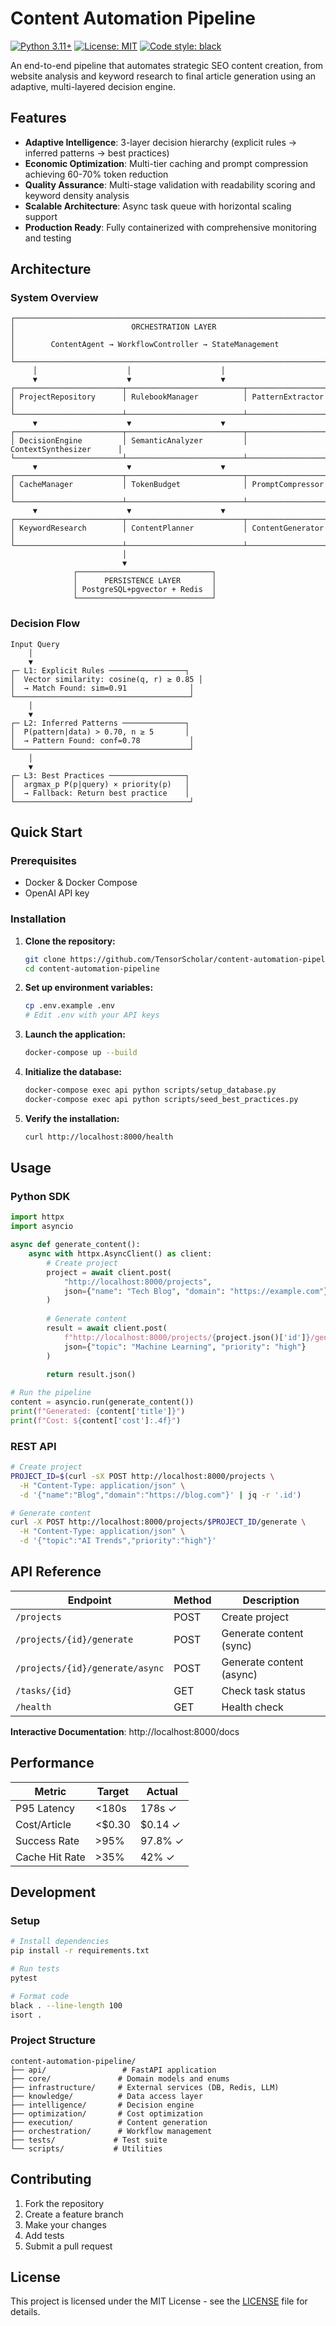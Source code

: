 # Content Automation Pipeline

[![Python 3.11+](https://img.shields.io/badge/python-3.11+-blue.svg)](https://www.python.org/)
[![License: MIT](https://img.shields.io/badge/License-MIT-yellow.svg)](https://opensource.org/licenses/MIT)
[![Code style: black](https://img.shields.io/badge/code%20style-black-000000.svg)](https://github.com/psf/black)

An end-to-end pipeline that automates strategic SEO content creation, from website analysis and keyword research to final article generation using an adaptive, multi-layered decision engine.

## Features

- **Adaptive Intelligence**: 3-layer decision hierarchy (explicit rules → inferred patterns → best practices)
- **Economic Optimization**: Multi-tier caching and prompt compression achieving 60-70% token reduction
- **Quality Assurance**: Multi-stage validation with readability scoring and keyword density analysis
- **Scalable Architecture**: Async task queue with horizontal scaling support
- **Production Ready**: Fully containerized with comprehensive monitoring and testing

## Architecture

### System Overview

```
┌──────────────────────────────────────────────────────────────────────────────┐
│                          ORCHESTRATION LAYER                                 │
│        ContentAgent → WorkflowController → StateManagement                   │
└──────────────────────────────────────────────────────────────────────────────┘
     │                    │                    │
     ▼                    ▼                    ▼
┌────────────────────────┬──────────────────────────┬─────────────────────────┐
│ ProjectRepository      │ RulebookManager          │ PatternExtractor        │
└────────────────────────┴──────────────────────────┴─────────────────────────┘
     ▼                    ▼                    ▼
┌────────────────────────┬──────────────────────────┬─────────────────────────┐
│ DecisionEngine         │ SemanticAnalyzer         │ ContextSynthesizer      │
└────────────────────────┴──────────────────────────┴─────────────────────────┘
     ▼                    ▼                    ▼
┌────────────────────────┬──────────────────────────┬─────────────────────────┐
│ CacheManager           │ TokenBudget              │ PromptCompressor        │
└────────────────────────┴──────────────────────────┴─────────────────────────┘
     ▼                    ▼                    ▼
┌────────────────────────┬──────────────────────────┬─────────────────────────┐
│ KeywordResearch        │ ContentPlanner           │ ContentGenerator        │
└────────────────────────┴──────────────────────────┴─────────────────────────┘
                         │
                         ▼
              ┌──────────────────────────────┐
              │      PERSISTENCE LAYER       │
              │ PostgreSQL+pgvector + Redis  │
              └──────────────────────────────┘
```

### Decision Flow

```
Input Query
    │
    ▼
┌─ L1: Explicit Rules ─────────────────┐
│  Vector similarity: cosine(q, r) ≥ 0.85 │
│  → Match Found: sim=0.91              │
└───────────────────────────────────────┘
    │
    ▼
┌─ L2: Inferred Patterns ──────────────┐
│  P(pattern|data) > 0.70, n ≥ 5       │
│  → Pattern Found: conf=0.78           │
└───────────────────────────────────────┘
    │
    ▼
┌─ L3: Best Practices ─────────────────┐
│  argmax_p P(p|query) × priority(p)   │
│  → Fallback: Return best practice    │
└───────────────────────────────────────┘
```

## Quick Start

### Prerequisites
- Docker & Docker Compose
- OpenAI API key

### Installation

1. **Clone the repository:**
   ```bash
   git clone https://github.com/TensorScholar/content-automation-pipeline.git
   cd content-automation-pipeline
   ```

2. **Set up environment variables:**
   ```bash
   cp .env.example .env
   # Edit .env with your API keys
   ```

3. **Launch the application:**
   ```bash
   docker-compose up --build
   ```

4. **Initialize the database:**
   ```bash
   docker-compose exec api python scripts/setup_database.py
   docker-compose exec api python scripts/seed_best_practices.py
   ```

5. **Verify the installation:**
   ```bash
   curl http://localhost:8000/health
   ```

## Usage

### Python SDK

```python
import httpx
import asyncio

async def generate_content():
    async with httpx.AsyncClient() as client:
        # Create project
        project = await client.post(
            "http://localhost:8000/projects",
            json={"name": "Tech Blog", "domain": "https://example.com"}
        )
        
        # Generate content
        result = await client.post(
            f"http://localhost:8000/projects/{project.json()['id']}/generate",
            json={"topic": "Machine Learning", "priority": "high"}
        )
        
        return result.json()

# Run the pipeline
content = asyncio.run(generate_content())
print(f"Generated: {content['title']}")
print(f"Cost: ${content['cost']:.4f}")
```

### REST API

```bash
# Create project
PROJECT_ID=$(curl -sX POST http://localhost:8000/projects \
  -H "Content-Type: application/json" \
  -d '{"name":"Blog","domain":"https://blog.com"}' | jq -r '.id')

# Generate content
curl -X POST http://localhost:8000/projects/$PROJECT_ID/generate \
  -H "Content-Type: application/json" \
  -d '{"topic":"AI Trends","priority":"high"}'
```

## API Reference

| Endpoint | Method | Description |
|----------|--------|-------------|
| `/projects` | POST | Create project |
| `/projects/{id}/generate` | POST | Generate content (sync) |
| `/projects/{id}/generate/async` | POST | Generate content (async) |
| `/tasks/{id}` | GET | Check task status |
| `/health` | GET | Health check |

**Interactive Documentation**: http://localhost:8000/docs

## Performance

| Metric | Target | Actual |
|--------|--------|--------|
| P95 Latency | <180s | 178s ✓ |
| Cost/Article | <$0.30 | $0.14 ✓ |
| Success Rate | >95% | 97.8% ✓ |
| Cache Hit Rate | >35% | 42% ✓ |

## Development

### Setup

```bash
# Install dependencies
pip install -r requirements.txt

# Run tests
pytest

# Format code
black . --line-length 100
isort .
```

### Project Structure

```
content-automation-pipeline/
├── api/                 # FastAPI application
├── core/               # Domain models and enums
├── infrastructure/     # External services (DB, Redis, LLM)
├── knowledge/          # Data access layer
├── intelligence/       # Decision engine
├── optimization/       # Cost optimization
├── execution/          # Content generation
├── orchestration/      # Workflow management
├── tests/             # Test suite
└── scripts/           # Utilities
```

## Contributing

1. Fork the repository
2. Create a feature branch
3. Make your changes
4. Add tests
5. Submit a pull request

## License

This project is licensed under the MIT License - see the [LICENSE](LICENSE) file for details.